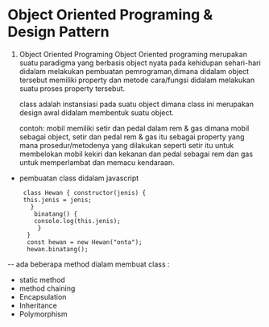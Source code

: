 # Object Oriented Programing & Design Pattern


1. Object Oriented Programing
Object Oriented programing merupakan suatu paradigma yang berbasis object nyata pada kehidupan sehari-hari didalam melakukan pembuatan pemrograman,dimana didalam object tersebut memiliki property dan metode cara/fungsi didalam melakukan suatu proses property tersebut.

    class adalah instansiasi pada suatu object dimana class ini merupakan design awal didalam membentuk suatu object.

    contoh: mobil memiliki setir dan pedal  dalam rem & gas dimana mobil sebagai object, setir dan pedal rem & gas itu sebagai     property yang mana prosedur/metodenya yang dilakukan seperti setir itu untuk membelokan mobil kekiri dan kekanan dan pedal     sebagai rem dan gas untuk memperlambat dan memacu kendaraan.

- pembuatan class didalam javascript

       class Hewan { constructor(jenis) { 
       this.jenis = jenis;
         }
          binatang() {
          console.log(this.jenis);
           }
        }
        const hewan = new Hewan("onta");
        hewan.binatang();
        
-- ada beberapa method dialam membuat class :
  * static method
  * method chaining
  * Encapsulation
  * Inheritance
  * Polymorphism
 
